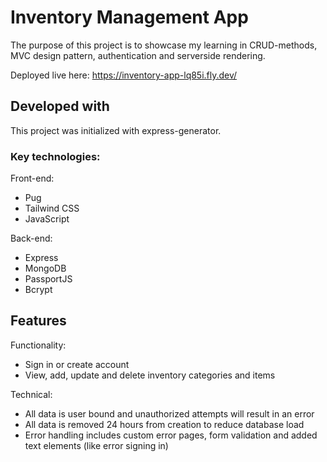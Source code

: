 # Inventory Management App

The purpose of this project is to showcase my learning in CRUD-methods, MVC design pattern, authentication and serverside rendering.

Deployed live here: https://inventory-app-lq85i.fly.dev/

## Developed with

This project was initialized with express-generator.

### Key technologies:

Front-end:
- Pug
- Tailwind CSS
- JavaScript

Back-end:
- Express
- MongoDB
- PassportJS
- Bcrypt

## Features

Functionality:
- Sign in or create account
- View, add, update and delete inventory categories and items

Technical:
- All data is user bound and unauthorized attempts will result in an error
- All data is removed 24 hours from creation to reduce database load
- Error handling includes custom error pages, form validation and added text elements (like error signing in)
